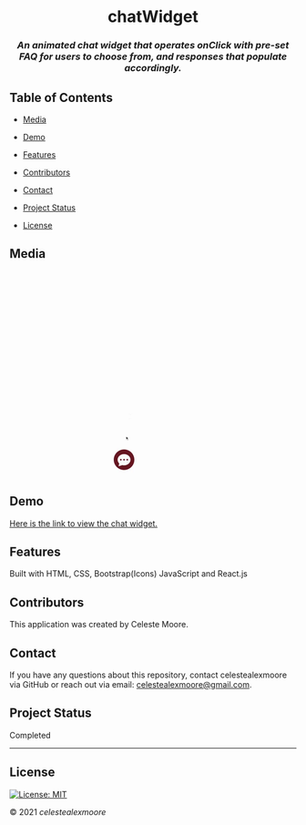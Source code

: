 <div align="center">

# chatWidget

### _An animated chat widget that operates onClick with pre-set FAQ for users to choose from, and responses that populate accordingly._

</div>

## Table of Contents

- [Media](#Media)

- [Demo](#demo)

- [Features](#Features)

- [Contributors](#Contributors)

- [Contact](#Contact)

- [Project Status](#project-status)

- [License](#License)

## Media

![siteGif](./src/assets/chatWidget.gif)


## Demo

[Here is the link to view the chat widget.](http://celestealexmoore.github.io/chatWidget)

## Features

Built with HTML, CSS, Bootstrap(Icons) JavaScript and React.js

## Contributors

This application was created by Celeste Moore.

## Contact

If you have any questions about this repository, contact celestealexmoore via GitHub or reach out via email:
celestealexmoore@gmail.com.

## Project Status

Completed

---

## License

[![License: MIT](https://img.shields.io/badge/License-MIT-blueviolet.svg)](https://opensource.org/licenses/MIT)

© 2021 _celestealexmoore_
